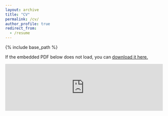 ```yaml
---
layout: archive
title: "CV"
permalink: /cv/
author_profile: true
redirect_from:
  - /resume
---
```


{% include base_path %}

<!-- [Download CV here](http://mjmusa.github.io/files/Mishek_Musa_CV.pdf) -->

If the embedded PDF below does not load, you can <u><a href="http://mjmusa.github.io/files/Mishek_Musa_CV.pdf">download it here.</a></u>
<br/>

<embed src="http://mjmusa.github.io/files/Mishek_Musa_CV.pdf" type="application/pdf" width="100%" />


<!-- 
Education
======
* Ph.D in Version Control Theory, GitHub University, 2018 (expected)
* M.S. in Jekyll, GitHub University, 2014
* B.S. in GitHub, GitHub University, 2012

Work experience
======
* Spring 2024: Academic Pages Collaborator
  * Github University
  * Duties includes: Updates and improvements to template
  * Supervisor: The Users

* Fall 2015: Research Assistant
  * Github University
  * Duties included: Merging pull requests
  * Supervisor: Professor Hub

* Summer 2015: Research Assistant
  * Github University
  * Duties included: Tagging issues
  * Supervisor: Professor Git
  
Skills
======
* Skill 1
* Skill 2
  * Sub-skill 2.1
  * Sub-skill 2.2
  * Sub-skill 2.3
* Skill 3

Publications
======
  <ul>{% for post in site.publications reversed %}
    {% include archive-single-cv.html %}
  {% endfor %}</ul>
  
Talks
======
  <ul>{% for post in site.talks reversed %}
    {% include archive-single-talk-cv.html  %}
  {% endfor %}</ul>
  
Teaching
======
  <ul>{% for post in site.teaching reversed %}
    {% include archive-single-cv.html %}
  {% endfor %}</ul>
  
Service and leadership
======
* Currently signed in to 43 different slack teams -->
